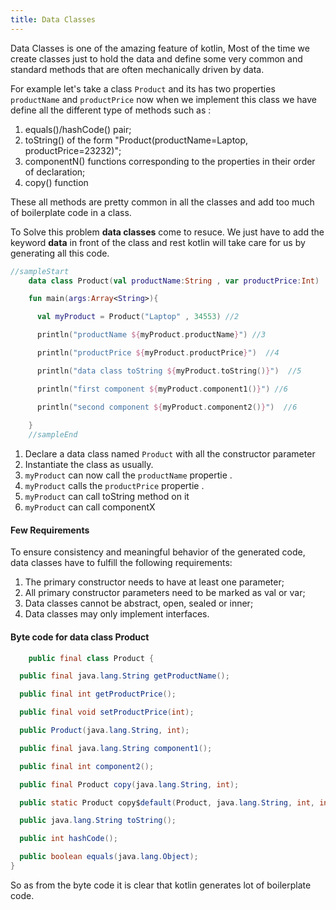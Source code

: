 ```yaml
---
title: Data Classes
---
```

Data Classes is one of the amazing feature of kotlin, Most of the time we create classes just to hold the data and define some very common and standard methods that are often mechanically driven by data.

For example let's take a class `Product` and its has two properties `productName` and `productPrice` now when we implement this class we have define all the different type of methods such as :

1. equals()/hashCode() pair;
2. toString() of the form "Product(productName=Laptop, productPrice=23232)";
3. componentN() functions corresponding to the properties in their order of declaration;
4. copy() function

These all methods are pretty common in all the classes and add too much of  boilerplate code in a class.

To Solve this problem **data classes** come to resuce.
We just have to add the keyword **data** in front of the class and rest kotlin will take care for us by generating all this code.

<div class="sample" markdown="1">

```kotlin
//sampleStart
	data class Product(val productName:String , var productPrice:Int)             //1

	fun main(args:Array<String>){

	  val myProduct = Product("Laptop" , 34553) //2

	  println("productName ${myProduct.productName}") //3

	  println("productPrice ${myProduct.productPrice}")  //4

	  println("data class toString ${myProduct.toString()}")  //5

	  println("first component ${myProduct.component1()}") //6

	  println("second component ${myProduct.component2()}")  //6
	
	}
	//sampleEnd
```
</div>

1. Declare a data class named `Product` with all the constructor parameter
2. Instantiate the class as usually.
3. `myProduct` can now call the `productName` propertie .
4. `myProduct` calls the `productPrice` propertie .
5. `myProduct` can call toString method on it
6. `myProduct` can call  componentX

#### Few Requirements
 To ensure consistency and meaningful behavior of the generated code, data classes have to fulfill the following requirements:

1. The primary constructor needs to have at least one parameter;
2. All primary constructor parameters need to be marked as val or var;
3. Data classes cannot be abstract, open, sealed or inner;
4.  Data classes may only implement interfaces.

#### Byte code for data class Product

```java
	public final class Product {

  public final java.lang.String getProductName();

  public final int getProductPrice();

  public final void setProductPrice(int);

  public Product(java.lang.String, int);

  public final java.lang.String component1();

  public final int component2();

  public final Product copy(java.lang.String, int);

  public static Product copy$default(Product, java.lang.String, int, int, java.lang.Object);

  public java.lang.String toString();

  public int hashCode();

  public boolean equals(java.lang.Object);
}
```
So as from the byte code it is clear that kotlin generates lot of boilerplate code.
